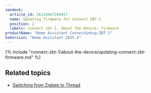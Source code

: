 ```yaml
---
zendesk:
  article_id: 26124447269917
  name: Updating firmware for Connect ZBT-1
  position: 2
  labels: connect zbt-1, about the device, firmware
productName: "Home Assistant Connect&nbsp;ZBT-1"
haVersion: "Home Assistant 2025.4"
---
```


{% include "connect-zbt-1/about-the-device/updating-connect-zbt-firmware.md" %}

## Related topics

- [Switching from Zigbee to Thread](/hc/en-us/articles/26124710072861)